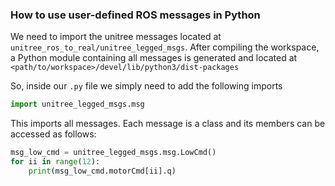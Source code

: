### How to use user-defined ROS messages in Python

We need to import the unitree messages located at `unitree_ros_to_real/unitree_legged_msgs`.
After compiling the workspace, a Python module containing all messages is generated and located at
`<path/to/workspace>/devel/lib/python3/dist-packages`

So, inside our `.py` file we simply need to add the following imports
```Python
import unitree_legged_msgs.msg
```

This imports all messages. Each message is a class and its members can be accessed as follows:
```Python
msg_low_cmd = unitree_legged_msgs.msg.LowCmd()
for ii in range(12):
    print(msg_low_cmd.motorCmd[ii].q)
```

